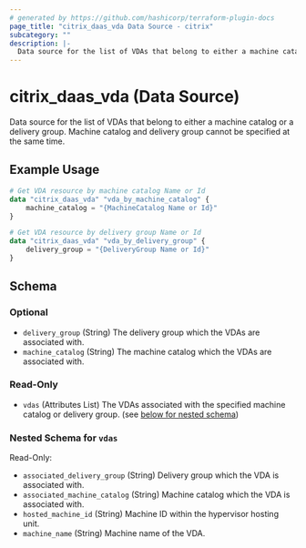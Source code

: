 ```yaml
---
# generated by https://github.com/hashicorp/terraform-plugin-docs
page_title: "citrix_daas_vda Data Source - citrix"
subcategory: ""
description: |-
  Data source for the list of VDAs that belong to either a machine catalog or a delivery group. Machine catalog and delivery group cannot be specified at the same time.
---
```


# citrix_daas_vda (Data Source)

Data source for the list of VDAs that belong to either a machine catalog or a delivery group. Machine catalog and delivery group cannot be specified at the same time.

## Example Usage

```terraform
# Get VDA resource by machine catalog Name or Id
data "citrix_daas_vda" "vda_by_machine_catalog" {
    machine_catalog = "{MachineCatalog Name or Id}"
}

# Get VDA resource by delivery group Name or Id
data "citrix_daas_vda" "vda_by_delivery_group" {
    delivery_group = "{DeliveryGroup Name or Id}"
}
```

<!-- schema generated by tfplugindocs -->
## Schema

### Optional

- `delivery_group` (String) The delivery group which the VDAs are associated with.
- `machine_catalog` (String) The machine catalog which the VDAs are associated with.

### Read-Only

- `vdas` (Attributes List) The VDAs associated with the specified machine catalog or delivery group. (see [below for nested schema](#nestedatt--vdas))

<a id="nestedatt--vdas"></a>
### Nested Schema for `vdas`

Read-Only:

- `associated_delivery_group` (String) Delivery group which the VDA is associated with.
- `associated_machine_catalog` (String) Machine catalog which the VDA is associated with.
- `hosted_machine_id` (String) Machine ID within the hypervisor hosting unit.
- `machine_name` (String) Machine name of the VDA.


